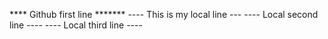 **** Github first line *******
---- This is my local line ---
---- Local second line ----
---- Local third line ----

